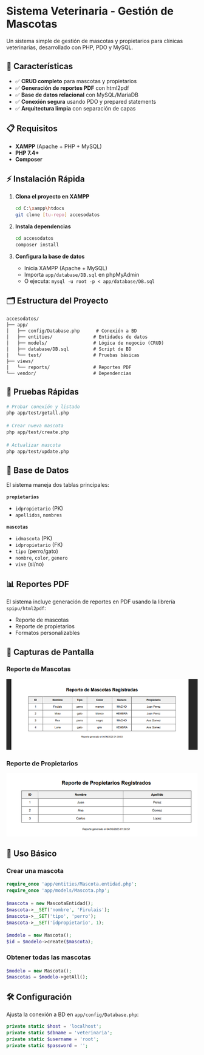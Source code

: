 # Sistema Veterinaria - Gestión de Mascotas

Un sistema simple de gestión de mascotas y propietarios para clínicas veterinarias, desarrollado con PHP, PDO y MySQL.

## 🚀 Características

- ✅ **CRUD completo** para mascotas y propietarios
- ✅ **Generación de reportes PDF** con html2pdf
- ✅ **Base de datos relacional** con MySQL/MariaDB
- ✅ **Conexión segura** usando PDO y prepared statements
- ✅ **Arquitectura limpia** con separación de capas

## 📋 Requisitos

- **XAMPP** (Apache + PHP + MySQL)
- **PHP 7.4+**
- **Composer**

## ⚡ Instalación Rápida

1. **Clona el proyecto en XAMPP**

   ```bash
   cd C:\xampp\htdocs
   git clone [tu-repo] accesodatos
   ```

2. **Instala dependencias**

   ```bash
   cd accesodatos
   composer install
   ```

3. **Configura la base de datos**
   - Inicia XAMPP (Apache + MySQL)
   - Importa `app/database/DB.sql` en phpMyAdmin
   - O ejecuta: `mysql -u root -p < app/database/DB.sql`

## 🗂️ Estructura del Proyecto

```
accesodatos/
├── app/
│   ├── config/Database.php      # Conexión a BD
│   ├── entities/               # Entidades de datos
│   ├── models/                 # Lógica de negocio (CRUD)
│   ├── database/DB.sql         # Script de BD
│   └── test/                   # Pruebas básicas
├── views/
│   └── reports/                # Reportes PDF
└── vendor/                     # Dependencias
```

## 🧪 Pruebas Rápidas

```bash
# Probar conexión y listado
php app/test/getall.php

# Crear nueva mascota
php app/test/create.php

# Actualizar mascota
php app/test/update.php
```

## 💾 Base de Datos

El sistema maneja dos tablas principales:

**`propietarios`**

- `idpropietario` (PK)
- `apellidos`, `nombres`

**`mascotas`**

- `idmascota` (PK)
- `idpropietario` (FK)
- `tipo` (perro/gato)
- `nombre`, `color`, `genero`
- `vive` (si/no)

## 📊 Reportes PDF

El sistema incluye generación de reportes en PDF usando la librería `spipu/html2pdf`:

- Reporte de mascotas
- Reporte de propietarios
- Formatos personalizables

## 📸 Capturas de Pantalla

### Reporte de Mascotas

![Reporte 1](img/reporte1.png)

### Reporte de Propietarios

![Reporte 2](img/reporte2.png)

## 🔧 Uso Básico

### Crear una mascota

```php
require_once 'app/entities/Mascota.entidad.php';
require_once 'app/models/Mascota.php';

$mascota = new MascotaEntidad();
$mascota->__SET('nombre', 'Firulais');
$mascota->__SET('tipo', 'perro');
$mascota->__SET('idpropietario', 1);

$modelo = new Mascota();
$id = $modelo->create($mascota);
```

### Obtener todas las mascotas

```php
$modelo = new Mascota();
$mascotas = $modelo->getAll();
```

## 🛠️ Configuración

Ajusta la conexión a BD en `app/config/Database.php`:

```php
private static $host = 'localhost';
private static $dbname = 'veterinaria';
private static $username = 'root';
private static $password = '';
```
